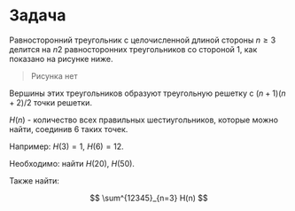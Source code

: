 # Задача

Равносторонний треугольник с целочисленной длиной стороны $n \ge 3$ делится на $n2$ равносторонних треугольников со стороной $1$, как показано на рисунке ниже.

> Рисунка нет

Вершины этих треугольников образуют треугольную решетку с $(n+1)(n+2)/2$ точки решетки.

$H(n)$ - количество всех правильных шестиугольников, которые можно найти, соединив 6 таких точек.

Например: $H(3) = 1$, $H(6) = 12$.

Необходимо: найти $H(20)$, $H(50)$.

Также найти:

$$
\sum^{12345}_{n=3} H(n)
$$
